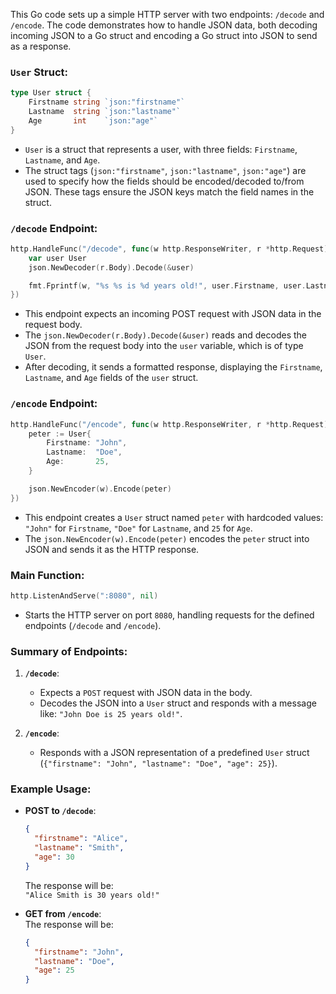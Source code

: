 This Go code sets up a simple HTTP server with two endpoints: `/decode` and `/encode`. The code demonstrates how to handle JSON data, both decoding incoming JSON to a Go struct and encoding a Go struct into JSON to send as a response.

### `User` Struct:

```go
type User struct {
    Firstname string `json:"firstname"`
    Lastname  string `json:"lastname"`
    Age       int    `json:"age"`
}
```

- `User` is a struct that represents a user, with three fields: `Firstname`, `Lastname`, and `Age`.
- The struct tags (`json:"firstname"`, `json:"lastname"`, `json:"age"`) are used to specify how the fields should be encoded/decoded to/from JSON. These tags ensure the JSON keys match the field names in the struct.

### `/decode` Endpoint:

```go
http.HandleFunc("/decode", func(w http.ResponseWriter, r *http.Request) {
    var user User
    json.NewDecoder(r.Body).Decode(&user)

    fmt.Fprintf(w, "%s %s is %d years old!", user.Firstname, user.Lastname, user.Age)
})
```

- This endpoint expects an incoming POST request with JSON data in the request body.
- The `json.NewDecoder(r.Body).Decode(&user)` reads and decodes the JSON from the request body into the `user` variable, which is of type `User`.
- After decoding, it sends a formatted response, displaying the `Firstname`, `Lastname`, and `Age` fields of the `user` struct.

### `/encode` Endpoint:

```go
http.HandleFunc("/encode", func(w http.ResponseWriter, r *http.Request) {
    peter := User{
        Firstname: "John",
        Lastname:  "Doe",
        Age:       25,
    }

    json.NewEncoder(w).Encode(peter)
})
```

- This endpoint creates a `User` struct named `peter` with hardcoded values: `"John"` for `Firstname`, `"Doe"` for `Lastname`, and `25` for `Age`.
- The `json.NewEncoder(w).Encode(peter)` encodes the `peter` struct into JSON and sends it as the HTTP response.

### Main Function:

```go
http.ListenAndServe(":8080", nil)
```

- Starts the HTTP server on port `8080`, handling requests for the defined endpoints (`/decode` and `/encode`).

### Summary of Endpoints:

1. **`/decode`**:

   - Expects a `POST` request with JSON data in the body.
   - Decodes the JSON into a `User` struct and responds with a message like: `"John Doe is 25 years old!"`.

2. **`/encode`**:
   - Responds with a JSON representation of a predefined `User` struct (`{"firstname": "John", "lastname": "Doe", "age": 25}`).

### Example Usage:

- **POST to `/decode`**:

  ```json
  {
    "firstname": "Alice",
    "lastname": "Smith",
    "age": 30
  }
  ```

  The response will be:  
  `"Alice Smith is 30 years old!"`

- **GET from `/encode`**:  
  The response will be:
  ```json
  {
    "firstname": "John",
    "lastname": "Doe",
    "age": 25
  }
  ```
